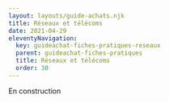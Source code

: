 ```yaml
---
layout: layouts/guide-achats.njk
title: Réseaux et télécoms
date: 2021-04-29
eleventyNavigation:
  key: guideachat-fiches-pratiques-reseaux
  parent: guideachat-fiches-pratiques
  title: Réseaux et télécoms
  order: 30
---
```


En construction